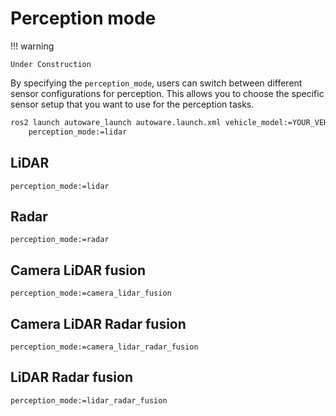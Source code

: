 # Perception mode

!!! warning

    Under Construction

By specifying the `perception_mode`, users can switch between different sensor configurations for perception.
This allows you to choose the specific sensor setup that you want to use for the perception tasks.

```bash
ros2 launch autoware_launch autoware.launch.xml vehicle_model:=YOUR_VEHICLE sensor_kit:=YOUR_SENSOR_KIT map_path:=/PATH/TO/YOUR/MAP \
    perception_mode:=lidar
```

## LiDAR

`perception_mode:=lidar`

## Radar

`perception_mode:=radar`

## Camera LiDAR fusion

`perception_mode:=camera_lidar_fusion`

## Camera LiDAR Radar fusion 

`perception_mode:=camera_lidar_radar_fusion`

## LiDAR Radar fusion 

`perception_mode:=lidar_radar_fusion`